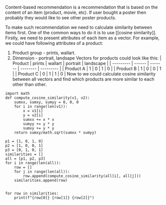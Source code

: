 Content-based recommendation is a recommendation that is based on the content of an item (product, movie, etc). If user bought a poster then probably they would like to see other poster products.

To make such recommendation we need to calculate similarity between items first.
One of the common ways to do it is to use [[cosine similarity]]. 
Firstly, we need to present attributes of each item as a vector.
For example, we could have following attributes of a product: 
1. Product group - prints, wallart.
2. Dimension - portrait, landsape
Vectors for products could look like this:
| Product   | prints | wallart | portrait | landscape |
| --------- | ------ | ------- | -------- | --------- |
| Product A | 1      | 0       | 1        | 0         |
| Product B | 1      | 0       | 0        | 1         |
| Product C | 0      | 1       | 1        | 0          |
Now to we could calculate cosine similarity between all vectors and find which products are more similar to each other than other.
```run-python
import math
def compute_cosine_similarity(v1, v2):
	sumxx, sumxy, sumyy = 0, 0, 0
	for i in range(len(v1)):
		x = v1[i]
		y = v2[i]
		sumxx += x * x
		sumyy += y * y
		sumxy += y * y
	return sumxy/math.sqrt(sumxx * sumyy)
	
p1 = [1, 0, 1, 0]
p2 = [1, 0, 0, 1]
p3 = [0, 1, 0, 1]
similarities = []
all = [p1, p2, p3]
for i in range(len(all)):
	row = []
	for j in range(len(all)):
		row.append(compute_cosine_similarity(all[i], all[j]))
	similarities.append(row)


for row in similarities:
	print(f"{row[0]} {row[1]} {row[2]}")
```
